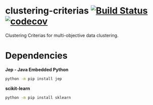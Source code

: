 # clustering-criterias [![Build Status](https://travis-ci.com/fritsche/clustering-criterias.svg?branch=master)](https://travis-ci.com/fritsche/clustering-criterias) [![codecov](https://codecov.io/gh/fritsche/clustering-criterias/branch/master/graph/badge.svg)](https://codecov.io/gh/fritsche/clustering-criterias)

Clustering Criterias for multi-objective data clustering.

# Dependencies

**Jep - Java Embedded Python**

```bash
python -m pip install jep
```

**scikit-learn**

```bash
python -m pip install sklearn
```
